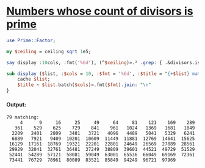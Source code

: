 [1]: https://rosettacode.org/wiki/Numbers_whose_count_of_divisors_is_prime

# [Numbers whose count of divisors is prime][1]

```perl
use Prime::Factor;

my $ceiling = ceiling sqrt 1e5;

say display :10cols, :fmt('%6d'), (^$ceiling)».² .grep: { .&divisors.is-prime };

sub display ($list, :$cols = 10, :$fmt = '%6d', :$title = "{+$list} matching:\n" )   {
    cache $list;
    $title ~ $list.batch($cols)».fmt($fmt).join: "\n"
}
```

#### Output:
```
79 matching:
     4      9     16     25     49     64     81    121    169    289
   361    529    625    729    841    961   1024   1369   1681   1849
  2209   2401   2809   3481   3721   4096   4489   5041   5329   6241
  6889   7921   9409  10201  10609  11449  11881  12769  14641  15625
 16129  17161  18769  19321  22201  22801  24649  26569  27889  28561
 29929  32041  32761  36481  37249  38809  39601  44521  49729  51529
 52441  54289  57121  58081  59049  63001  65536  66049  69169  72361
 73441  76729  78961  80089  83521  85849  94249  96721  97969
```
